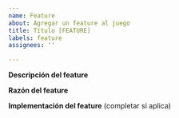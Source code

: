 ```yaml
---
name: Feature
about: Agregar un feature al juego
title: Título [FEATURE]
labels: feature
assignees: ''

---
```


**Descripción del feature**

**Razón del feature**

**Implementación del feature**
(completar si aplica)
